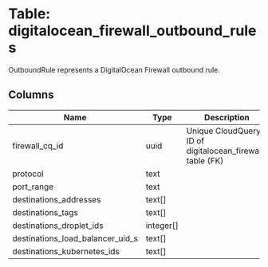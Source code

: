 
# Table: digitalocean_firewall_outbound_rules
OutboundRule represents a DigitalOcean Firewall outbound rule.
## Columns
| Name        | Type           | Description  |
| ------------- | ------------- | -----  |
|firewall_cq_id|uuid|Unique CloudQuery ID of digitalocean_firewalls table (FK)|
|protocol|text||
|port_range|text||
|destinations_addresses|text[]||
|destinations_tags|text[]||
|destinations_droplet_ids|integer[]||
|destinations_load_balancer_uid_s|text[]||
|destinations_kubernetes_ids|text[]||
